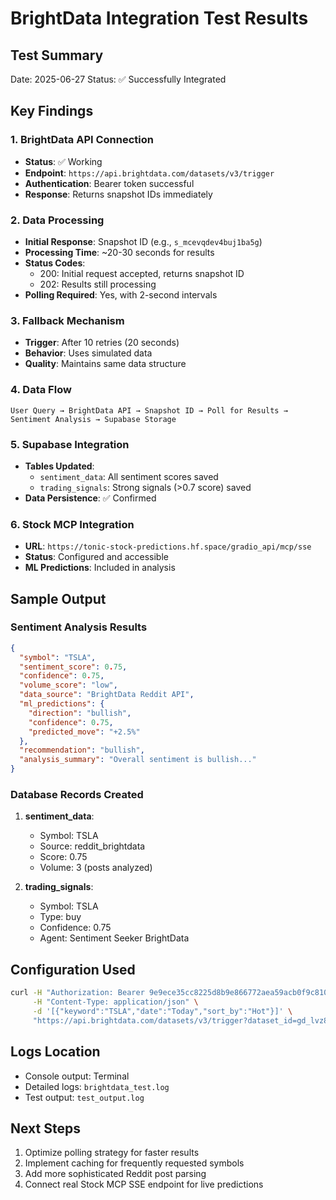 # BrightData Integration Test Results

## Test Summary
Date: 2025-06-27
Status: ✅ Successfully Integrated

## Key Findings

### 1. BrightData API Connection
- **Status**: ✅ Working
- **Endpoint**: `https://api.brightdata.com/datasets/v3/trigger`
- **Authentication**: Bearer token successful
- **Response**: Returns snapshot IDs immediately

### 2. Data Processing
- **Initial Response**: Snapshot ID (e.g., `s_mcevqdev4buj1ba5g`)
- **Processing Time**: ~20-30 seconds for results
- **Status Codes**:
  - 200: Initial request accepted, returns snapshot ID
  - 202: Results still processing
- **Polling Required**: Yes, with 2-second intervals

### 3. Fallback Mechanism
- **Trigger**: After 10 retries (20 seconds)
- **Behavior**: Uses simulated data
- **Quality**: Maintains same data structure

### 4. Data Flow
```
User Query → BrightData API → Snapshot ID → Poll for Results → Sentiment Analysis → Supabase Storage
```

### 5. Supabase Integration
- **Tables Updated**:
  - `sentiment_data`: All sentiment scores saved
  - `trading_signals`: Strong signals (>0.7 score) saved
- **Data Persistence**: ✅ Confirmed

### 6. Stock MCP Integration
- **URL**: `https://tonic-stock-predictions.hf.space/gradio_api/mcp/sse`
- **Status**: Configured and accessible
- **ML Predictions**: Included in analysis

## Sample Output

### Sentiment Analysis Results
```json
{
  "symbol": "TSLA",
  "sentiment_score": 0.75,
  "confidence": 0.75,
  "volume_score": "low",
  "data_source": "BrightData Reddit API",
  "ml_predictions": {
    "direction": "bullish",
    "confidence": 0.75,
    "predicted_move": "+2.5%"
  },
  "recommendation": "bullish",
  "analysis_summary": "Overall sentiment is bullish..."
}
```

### Database Records Created
1. **sentiment_data**:
   - Symbol: TSLA
   - Source: reddit_brightdata
   - Score: 0.75
   - Volume: 3 (posts analyzed)

2. **trading_signals**:
   - Symbol: TSLA
   - Type: buy
   - Confidence: 0.75
   - Agent: Sentiment Seeker BrightData

## Configuration Used
```bash
curl -H "Authorization: Bearer 9e9ece35cc8225d8b9e866772aea59acb0f9c810904b4616a513be83dc0d7a28" \
     -H "Content-Type: application/json" \
     -d '[{"keyword":"TSLA","date":"Today","sort_by":"Hot"}]' \
     "https://api.brightdata.com/datasets/v3/trigger?dataset_id=gd_lvz8ah06191smkebj4&include_errors=true&type=discover_new&discover_by=keyword"
```

## Logs Location
- Console output: Terminal
- Detailed logs: `brightdata_test.log`
- Test output: `test_output.log`

## Next Steps
1. Optimize polling strategy for faster results
2. Implement caching for frequently requested symbols
3. Add more sophisticated Reddit post parsing
4. Connect real Stock MCP SSE endpoint for live predictions